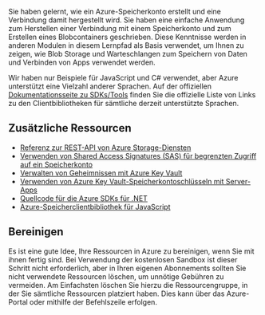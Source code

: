 Sie haben gelernt, wie ein Azure-Speicherkonto erstellt und eine Verbindung damit hergestellt wird. Sie haben eine einfache Anwendung zum Herstellen einer Verbindung mit einem Speicherkonto und zum Erstellen eines Blobcontainers geschrieben. Diese Kenntnisse werden in anderen Modulen in diesem Lernpfad als Basis verwendet, um Ihnen zu zeigen, wie Blob Storage und Warteschlangen zum Speichern von Daten und Verbinden von Apps verwendet werden.

Wir haben nur Beispiele für JavaScript und C# verwendet, aber Azure unterstützt eine Vielzahl anderer Sprachen. Auf der offiziellen [Dokumentationsseite zu SDKs/Tools](https://docs.microsoft.com/azure/#pivot=sdkstools) finden Sie die offizielle Liste von Links zu den Clientbibliotheken für sämtliche derzeit unterstützte Sprachen.

## <a name="additional-resources"></a>Zusätzliche Ressourcen

- [Referenz zur REST-API von Azure Storage-Diensten](https://docs.microsoft.com/rest/api/storageservices/)
- [Verwenden von Shared Access Signatures (SAS) für begrenzten Zugriff auf ein Speicherkonto](https://docs.microsoft.com/azure/storage/common/storage-dotnet-shared-access-signature-part-1)
- [Verwalten von Geheimnissen mit Azure Key Vault](https://docs.microsoft.com/learn/modules/manage-secrets-with-azure-key-vault/)
- [Verwenden von Azure Key Vault-Speicherkontoschlüsseln mit Server-Apps](https://docs.microsoft.com/azure/key-vault/key-vault-ovw-storage-keys)
- [Quellcode für die Azure SDKs für .NET](https://github.com/Azure/azure-sdk-for-net)
- [Azure-Speicherclientbibliothek für JavaScript](https://github.com/Azure/azure-storage-node#azure-storage-javascript-client-library-for-browsers)

## <a name="clean-up"></a>Bereinigen
<!---TODO: Update for sandbox?--->

Es ist eine gute Idee, Ihre Ressourcen in Azure zu bereinigen, wenn Sie mit ihnen fertig sind. Bei Verwendung der kostenlosen Sandbox ist dieser Schritt nicht erforderlich, aber in Ihren eigenen Abonnements sollten Sie nicht verwendete Ressourcen löschen, um unnötige Gebühren zu vermeiden. Am Einfachsten löschen Sie hierzu die Ressourcengruppe, in der Sie sämtliche Ressourcen platziert haben. Dies kann über das Azure-Portal oder mithilfe der Befehlszeile erfolgen.